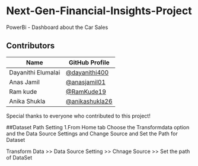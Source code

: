 # Next-Gen-Financial-Insights-Project
PowerBi - Dashboard about the Car Sales

## Contributors

| Name               | GitHub Profile                                     |
|--------------------|----------------------------------------------------|
| Dayanithi Elumalai | [@dayanithi400](https://github.com/dayanithi400/)  |
| Anas Jamil         | [@anasjamil01](https://github.com/anasjamil01)     |
| Ram kude           | [@RamKude19](https://github.com/RamKude19)         |
| Anika Shukla       | [@anikashukla26](https://github.com/anikashukla26) |

Special thanks to everyone who contributed to this project!

##Dataset Path Setting
1.From Home tab
  Choose the Transformdata option and the Data Source Settings and Change Source and Set the Path for Dataset

  Transform Data >> Data Source Setting >> Chnage Source >> Set the path of DataSet <Downloaded from repo>
